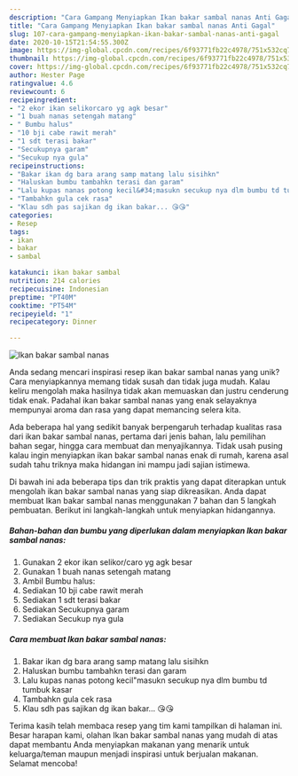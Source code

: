 ```yaml
---
description: "Cara Gampang Menyiapkan Ikan bakar sambal nanas Anti Gagal"
title: "Cara Gampang Menyiapkan Ikan bakar sambal nanas Anti Gagal"
slug: 107-cara-gampang-menyiapkan-ikan-bakar-sambal-nanas-anti-gagal
date: 2020-10-15T21:54:55.300Z
image: https://img-global.cpcdn.com/recipes/6f93771fb22c4978/751x532cq70/ikan-bakar-sambal-nanas-foto-resep-utama.jpg
thumbnail: https://img-global.cpcdn.com/recipes/6f93771fb22c4978/751x532cq70/ikan-bakar-sambal-nanas-foto-resep-utama.jpg
cover: https://img-global.cpcdn.com/recipes/6f93771fb22c4978/751x532cq70/ikan-bakar-sambal-nanas-foto-resep-utama.jpg
author: Hester Page
ratingvalue: 4.6
reviewcount: 6
recipeingredient:
- "2 ekor ikan selikorcaro yg agk besar"
- "1 buah nanas setengah matang"
- " Bumbu halus"
- "10 bji cabe rawit merah"
- "1 sdt terasi bakar"
- "Secukupnya garam"
- "Secukup nya gula"
recipeinstructions:
- "Bakar ikan dg bara arang samp matang lalu sisihkn"
- "Haluskan bumbu tambahkn terasi dan garam"
- "Lalu kupas nanas potong kecil&#34;masukn secukup nya dlm bumbu td tumbuk kasar"
- "Tambahkn gula cek rasa"
- "Klau sdh pas sajikan dg ikan bakar... 😘😘"
categories:
- Resep
tags:
- ikan
- bakar
- sambal

katakunci: ikan bakar sambal 
nutrition: 214 calories
recipecuisine: Indonesian
preptime: "PT40M"
cooktime: "PT54M"
recipeyield: "1"
recipecategory: Dinner

---
```



![Ikan bakar sambal nanas](https://img-global.cpcdn.com/recipes/6f93771fb22c4978/751x532cq70/ikan-bakar-sambal-nanas-foto-resep-utama.jpg)

Anda sedang mencari inspirasi resep ikan bakar sambal nanas yang unik? Cara menyiapkannya memang tidak susah dan tidak juga mudah. Kalau keliru mengolah maka hasilnya tidak akan memuaskan dan justru cenderung tidak enak. Padahal ikan bakar sambal nanas yang enak selayaknya mempunyai aroma dan rasa yang dapat memancing selera kita.

Ada beberapa hal yang sedikit banyak berpengaruh terhadap kualitas rasa dari ikan bakar sambal nanas, pertama dari jenis bahan, lalu pemilihan bahan segar, hingga cara membuat dan menyajikannya. Tidak usah pusing kalau ingin menyiapkan ikan bakar sambal nanas enak di rumah, karena asal sudah tahu triknya maka hidangan ini mampu jadi sajian istimewa.




Di bawah ini ada beberapa tips dan trik praktis yang dapat diterapkan untuk mengolah ikan bakar sambal nanas yang siap dikreasikan. Anda dapat membuat Ikan bakar sambal nanas menggunakan 7 bahan dan 5 langkah pembuatan. Berikut ini langkah-langkah untuk menyiapkan hidangannya.

<!--inarticleads1-->

##### Bahan-bahan dan bumbu yang diperlukan dalam menyiapkan Ikan bakar sambal nanas:

1. Gunakan 2 ekor ikan selikor/caro yg agk besar
1. Gunakan 1 buah nanas setengah matang
1. Ambil  Bumbu halus:
1. Sediakan 10 bji cabe rawit merah
1. Sediakan 1 sdt terasi bakar
1. Sediakan Secukupnya garam
1. Sediakan Secukup nya gula




<!--inarticleads2-->

##### Cara membuat Ikan bakar sambal nanas:

1. Bakar ikan dg bara arang samp matang lalu sisihkn
1. Haluskan bumbu tambahkn terasi dan garam
1. Lalu kupas nanas potong kecil&#34;masukn secukup nya dlm bumbu td tumbuk kasar
1. Tambahkn gula cek rasa
1. Klau sdh pas sajikan dg ikan bakar... 😘😘




Terima kasih telah membaca resep yang tim kami tampilkan di halaman ini. Besar harapan kami, olahan Ikan bakar sambal nanas yang mudah di atas dapat membantu Anda menyiapkan makanan yang menarik untuk keluarga/teman maupun menjadi inspirasi untuk berjualan makanan. Selamat mencoba!
